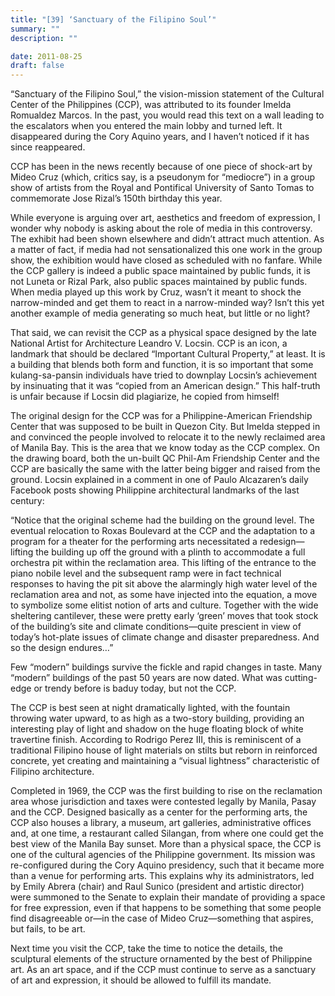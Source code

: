 ```yaml
---
title: "[39] ‘Sanctuary of the Filipino Soul’"
summary: ""
description: ""

date: 2011-08-25
draft: false
---
```


“Sanctuary of the Filipino Soul,” the vision-mission statement of the Cultural Center of the Philippines (CCP), was attributed to its founder Imelda Romualdez Marcos. In the past, you would read this text on a wall leading to the escalators when you entered the main lobby and turned left. It disappeared during the Cory Aquino years, and I haven’t noticed if it has since reappeared.

CCP has been in the news recently because of one piece of shock-art by Mideo Cruz (which, critics say, is a pseudonym for “mediocre”) in a group show of artists from the Royal and Pontifical University of Santo Tomas to commemorate Jose Rizal’s 150th birthday this year.

While everyone is arguing over art, aesthetics and freedom of expression, I wonder why nobody is asking about the role of media in this controversy. The exhibit had been shown elsewhere and didn’t attract much attention. As a matter of fact, if media had not sensationalized this one work in the group show, the exhibition would have closed as scheduled with no fanfare. While the CCP gallery is indeed a public space maintained by public funds, it is not Luneta or Rizal Park, also public spaces maintained by public funds. When media played up this work by Cruz, wasn’t it meant to shock the narrow-minded and get them to react in a narrow-minded way? Isn’t this yet another example of media generating so much heat, but little or no light?

That said, we can revisit the CCP as a physical space designed by the late National Artist for Architecture Leandro V. Locsin. CCP is an icon, a landmark that should be declared “Important Cultural Property,” at least. It is a building that blends both form and function, it is so important that some kulang-sa-pansin individuals have tried to downplay Locsin’s achievement by insinuating that it was “copied from an American design.” This half-truth is unfair because if Locsin did plagiarize, he copied from himself!

The original design for the CCP was for a Philippine-American Friendship Center that was supposed to be built in Quezon City. But Imelda stepped in and convinced the people involved to relocate it to the newly reclaimed area of Manila Bay. This is the area that we know today as the CCP complex. On the drawing board, both the un-built QC Phil-Am Friendship Center and the CCP are basically the same with the latter being bigger and raised from the ground. Locsin explained in a comment in one of Paulo Alcazaren’s daily Facebook posts showing Philippine architectural landmarks of the last century:

“Notice that the original scheme had the building on the ground level. The eventual relocation to Roxas Boulevard at the CCP and the adaptation to a program for a theater for the performing arts necessitated a redesign—lifting the building up off the ground with a plinth to accommodate a full orchestra pit within the reclamation area. This lifting of the entrance to the piano nobile level and the subsequent ramp were in fact technical responses to having the pit sit above the alarmingly high water level of the reclamation area and not, as some have injected into the equation, a move to symbolize some elitist notion of arts and culture. Together with the wide sheltering cantilever, these were pretty early ‘green’ moves that took stock of the building’s site and climate conditions—quite prescient in view of today’s hot-plate issues of climate change and disaster preparedness. And so the design endures…”

Few “modern” buildings survive the fickle and rapid changes in taste. Many “modern” buildings of the past 50 years are now dated. What was  cutting-edge or trendy before is baduy today, but not the CCP.

The CCP is best seen at night dramatically lighted, with the fountain throwing water upward, to as high as a two-story building, providing an interesting play of light and shadow on the huge floating block of white travertine finish. According to Rodrigo Perez III, this is reminiscent of a traditional Filipino house of light materials on stilts but reborn in reinforced concrete, yet creating and maintaining a “visual lightness” characteristic of Filipino architecture.

Completed in 1969, the CCP was the first building to rise on the reclamation area whose jurisdiction and taxes were contested legally by Manila, Pasay and the CCP. Designed basically as a center for the performing arts, the CCP also houses a library, a museum, art galleries, administrative offices and, at one time, a restaurant called Silangan, from where one could get the best view of the Manila Bay sunset. More than a physical space, the CCP is one of the cultural agencies of the Philippine government. Its mission was re-configured during the Cory Aquino presidency, such that it became more than a venue for performing arts. This explains why its administrators, led by Emily Abrera (chair) and Raul Sunico (president and artistic director) were summoned to the Senate to explain their mandate of providing a space for free expression, even if that happens to be something that some people find disagreeable or—in the case of Mideo Cruz—something that aspires, but fails, to be art.

Next time you visit the CCP, take the time to notice the details, the sculptural elements of the structure ornamented by the best of Philippine art. As an art space, and if the CCP must continue to serve as a sanctuary of art and expression, it should be allowed to fulfill its mandate.
